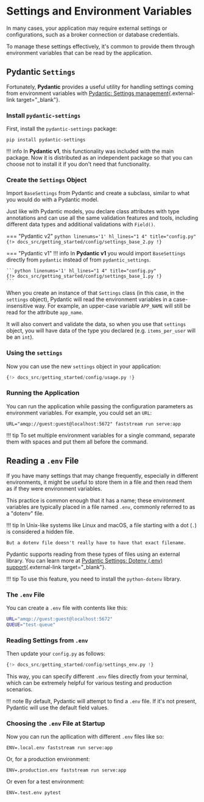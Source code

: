# Settings and Environment Variables

In many cases, your application may require external settings or configurations, such as a broker connection or database credentials.

To manage these settings effectively, it's common to provide them through environment variables that can be read by the application.

## Pydantic `Settings`

Fortunately, **Pydantic**  provides a useful utility for handling settings coming from environment variables with [Pydantic: Settings management](https://docs.pydantic.dev/latest/usage/pydantic_settings/){.external-link target="_blank"}.

### Install `pydantic-settings`

First, install the `pydantic-settings` package:

```console
pip install pydantic-settings
```

!!! info
    In **Pydantic v1**, this functionality was included with the main package. Now it is distributed as an independent package so that you can choose not to install it if you don't need that functionality.

### Create the `Settings` Object

Import `BaseSettings` from Pydantic and create a subclass, similar to what you would do with a Pydantic model.

Just like with Pydantic models, you declare class attributes with type annotations and can use all the same validation features and tools, including different data types and additional validations with `Field()`.

=== "Pydantic v2"
    ```python linenums='1' hl_lines="1 4" title="config.py"
    {!> docs_src/getting_started/config/settings_base_2.py !}
    ```

=== "Pydantic v1"
    !!! info
        In **Pydantic v1** you would import `BaseSettings` directly from `pydantic` instead of from `pydantic_settings`.

    ```python linenums='1' hl_lines="1 4" title="config.py"
    {!> docs_src/getting_started/config/settings_base_1.py !}
    ```

When you create an instance of that `Settings` class (in this case, in the `settings` object), Pydantic will read the environment variables in a case-insensitive way. For example, an upper-case variable `APP_NAME` will still be read for the attribute `app_name`.

It will also convert and validate the data, so when you use that `settings` object, you will have data of the type you declared (e.g. `items_per_user` will be an `int`).

### Using the `settings`

Now you can use the new `settings` object in your application:

```python linenums='1' hl_lines="3 9 14" title="serve.py"
{!> docs_src/getting_started/config/usage.py !}
```

### Running the Application

You can run the application while passing the configuration parameters as environment variables. For example, you could set an `URL`:

```console
URL="amqp://guest:guest@localhost:5672" faststream run serve:app
```

!!! tip
    To set multiple environment variables for a single command, separate them with spaces and put them all before the command.

## Reading a `.env` File

If you have many settings that may change frequently, especially in different environments, it might be useful to store them in a file and then read them as if they were environment variables.

This practice is common enough that it has a name; these environment variables are typically placed in a file named `.env`, commonly referred to as a "dotenv" file.

!!! tip
    In Unix-like systems like Linux and macOS, a file starting with a dot (`.`) is considered a hidden file.

    But a dotenv file doesn't really have to have that exact filename.

Pydantic supports reading from these types of files using an external library. You can learn more at [Pydantic Settings: Dotenv (.env) support](https://docs.pydantic.dev/latest/concepts/pydantic_settings/#dotenv-env-support){.external-link target="_blank"}.

!!! tip
    To use this feature, you need to install the `python-dotenv` library.

### The `.env` File

You can create a `.env` file with contents like this:

```bash
URL="amqp://guest:guest@localhost:5672"
QUEUE="test-queue"
```

### Reading Settings from `.env`

Then update your `config.py` as follows:

```python linenums='1' hl_lines="1 11"
{!> docs_src/getting_started/config/settings_env.py !}
```

This way, you can specify different `.env` files directly from your terminal, which can be extremely helpful for various testing and production scenarios.

!!! note
    By default, Pydantic will attempt to find a `.env` file. If it's not present, Pydantic will use the default field values.

### Choosing the `.env` File at Startup

Now you can run the apllication with different `.env` files like so:

```console
ENV=.local.env faststream run serve:app
```

Or, for a production environment:

```console
ENV=.production.env faststream run serve:app
```

Or even for a test environment:

```console
ENV=.test.env pytest
```
